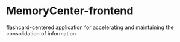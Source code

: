 # MemoryCenter-frontend
flashcard-centered application for accelerating and maintaining the consolidation of information
